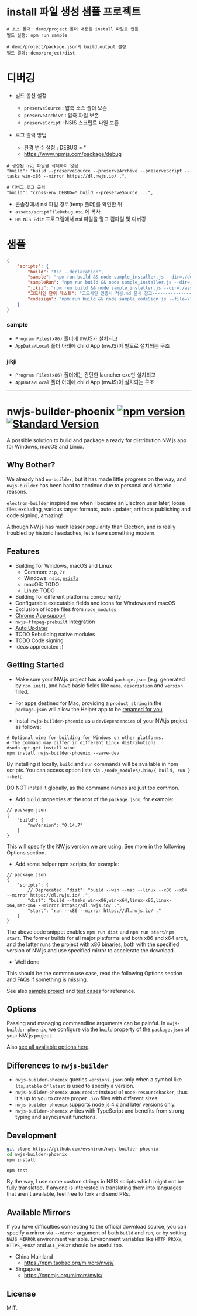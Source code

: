 # install 파일 생성 샘플 프로젝트

```
# 소스 폴더: demo/project 폴더 내용을 install 파일로 만듬
빌드 실행: npm run sample

# demo/project/package.json의 build.output 설정
빌드 결과: demo/project/dist
```

# 디버깅

* 빌드 옵션 설정
    - `preserveSource` : 압축 소스 폴더 보존
    - `preserveArchive` : 압축 파일 보존
    - `preserveScript` : NSIS 스크립트 파일 보존

* 로그 출력 방법
    - 환경 변수 설정 : DEBUG = *
    - https://www.npmjs.com/package/debug

```
# 생성된 nsi 파일을 삭제하지 않음
"build": "build --preserveSource --preserveArchive --preserveScript --tasks win-x86 --mirror https://dl.nwjs.io/ .",

# 디버그 로그 출력
"build": "cross-env DEBUG=* build --preserveSource ...",
```

* 콘솔창에서 nsi 파일 경로(temp 폴더)를 확인한 뒤
* `assets/scriptFileDebug.nsi` 에 복사
* `HM NIS Edit` 프로그램에서 nsi 파일을 열고 컴파일 및 디버깅

# 샘플

```json
{
    "scripts": {
        "build": "tsc --declaration",
        "sample": "npm run build && node sample_installer.js --dir=./demo/project",
        "sampleRun": "npm run build && node sample_installer.js --dir=./demo/project --run",
        "jikji": "npm run build && node sample_installer.js --dir=./assets/jikji",
        "코드사인 단위 테스트": "코드사인 인증서 적용.md 문서 참고--------------------------------------",
        "codesign": "npm run build && node sample_codeSign.js --file=\"./demo/project/dist/testApp5-0.1.11 (win x86).exe\""
    }
}
```

### sample

- `Program Files(x86)` 폴더에 nwJS가 설치되고
- `AppData/Local` 폴더 아래에 child App (nwJS)이 별도로 설치되는 구조

### jikji

- `Program Files(x86)` 폴더에는 간단한 launcher exe만 설치되고
- `AppData/Local` 폴더 아래에 child App (nwJS)이 설치되는 구조

------------------------------------------------------

# nwjs-builder-phoenix [![npm version](https://img.shields.io/npm/v/nwjs-builder-phoenix.svg)](https://npmjs.org/package/nwjs-builder-phoenix) [![Standard Version](https://img.shields.io/badge/release-standard%20version-brightgreen.svg)](https://github.com/conventional-changelog/standard-version)

A possible solution to build and package a ready for distribution NW.js app for Windows, macOS and Linux.

## Why Bother?

We already had `nw-builder`, but it has made little progress on the way, and `nwjs-builder` has been hard to continue
due to personal and historic reasons.

`electron-builder` inspired me when I became an Electron user later, loose files excluding, various target formats, auto
updater, artifacts publishing and code signing, amazing!

Although NW.js has much lesser popularity than Electron, and is really troubled by historic headaches, let's have
something modern.

## Features

* Building for Windows, macOS and Linux
    * Common: `zip`, `7z`
    * Windows: `nsis`, [`nsis7z`](./docs/FAQs.md)
    * macOS: TODO
    * Linux: TODO
* Building for different platforms concurrently
* Configurable executable fields and icons for Windows and macOS
* Exclusion of loose files from `node_modules`
* [Chrome App support](./docs/FAQs.md)
* `nwjs-ffmpeg-prebuilt` integration
* [Auto Updater](./packages/nsis-compat-tester/)
* TODO Rebuilding native modules
* TODO Code signing
* Ideas appreciated :)

## Getting Started

* Make sure your NW.js project has a valid `package.json` (e.g. generated by `npm init`), and have basic fields
  like `name`, `description` and `version` filled.

* For apps destined for Mac, providing a `product_string` in the `package.json` will allow the Helper app to
  be [renamed for you](http://docs.nwjs.io/en/latest/For%20Users/Package%20and%20Distribute/#mac-os-x).

* Install `nwjs-builder-phoenix` as a `devDependencies` of your NW.js project as follows:

```shell
# Optional wine for building for Windows on other platforms.
# The command may differ in different Linux distributions.
#sudo apt-get install wine
npm install nwjs-builder-phoenix --save-dev
```

By installing it locally, `build` and `run` commands will be available in npm scripts. You can access option lists
via `./node_modules/.bin/{ build, run } --help`.

DO NOT install it globally, as the command names are just too common.

* Add `build` properties at the root of the `package.json`, for example:

```
// package.json
{
    "build": {
        "nwVersion": "0.14.7"
    }
}
```

This will specify the NW.js version we are using. See more in the following Options section.

* Add some helper npm scripts, for example:

```
// package.json
{
    "scripts": {
        // Deprecated. "dist": "build --win --mac --linux --x86 --x64 --mirror https://dl.nwjs.io/ .",
        "dist": "build --tasks win-x86,win-x64,linux-x86,linux-x64,mac-x64 --mirror https://dl.nwjs.io/ .",
        "start": "run --x86 --mirror https://dl.nwjs.io/ ."
    }
}
```

The above code snippet enables `npm run dist` and `npm run start`/`npm start`. The former builds for all major platforms
and both x86 and x64 arch, and the latter runs the project with x86 binaries, both with the specified version of NW.js
and use specified mirror to accelerate the download.

* Well done.

This should be the common use case, read the following Options section and [FAQs](./docs/FAQs.md) if something is
missing.

See also [sample project](./demo/project/) and [test cases](./test/) for reference.

## Options

Passing and managing commandline arguments can be painful. In `nwjs-builder-phoenix`, we configure via the `build`
property of the `package.json` of your NW.js project.

Also [see all available options here](./docs/Options.md).

## Differences to `nwjs-builder`

* `nwjs-builder-phoenix` queries `versions.json` only when a symbol like `lts`, `stable` or `latest` is used to specify
  a version.
* `nwjs-builder-phoenix` uses `rcedit` instead of `node-resourcehacker`, thus it's up to you to create proper `.ico`
  files with different sizes.
* `nwjs-builder-phoenix` supports node.js 4.x and later versions only.
* `nwjs-builder-phoenix` writes with TypeScript and benefits from strong typing and async/await functions.

## Development

```bash
git clone https://github.com/evshiron/nwjs-builder-phoenix
cd nwjs-builder-phoenix
npm install

npm test
```

By the way, I use some custom strings in NSIS scripts which might not be fully translated, if anyone is interested in
translating them into languages that aren't available, feel free to fork and send PRs.

## Available Mirrors

If you have difficulties connecting to the official download source, you can specify a mirror via `--mirror` argument of
both `build` and `run`, or by setting `NWJS_MIRROR` environment variable. Environment variables
like `HTTP_PROXY`, `HTTPS_PROXY` and `ALL_PROXY` should be useful too.

* China Mainland
    * https://npm.taobao.org/mirrors/nwjs/
* Singapore
    * https://cnpmjs.org/mirrors/nwjs/

## License

MIT.





















